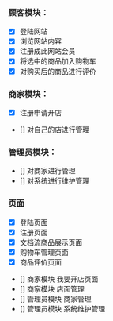 ### 顾客模块：

- [x] 登陆网站
- [x] 浏览网站内容
- [x] 注册成此网站会员
- [x] 将选中的商品加入购物车
- [x] 对购买后的商品进行评价

### 商家模块：

- [x] 注册申请开店
- [] 对自己的店进行管理

### 管理员模块：

- [] 对商家进行管理
- [] 对系统进行维护管理

### 页面

- [x] 登陆页面
- [x] 注册页面
- [x] 文档流商品展示页面
- [x] 购物车管理页面
- [x] 商品评价页面
- [] 商家模块 我要开店页面
- [] 商家模块 店面管理
- [] 管理员模块 商家管理
- [] 管理员模块 系统维护管理
